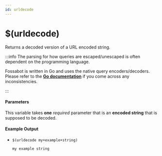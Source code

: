 ```yaml
---
id: urldecode
---
```


# $(urldecode)

Returns a decoded version of a URL encoded string.

:::info The parsing for how queries are escaped/unescaped is often dependent on the programming language.

Fossabot is written in Go and uses the native query encoders/decoders. Please refer to the [**Go documentation**](https://pkg.go.dev/net/url#QueryUnescape) if you come across any inconsistencies.

:::

#### Parameters

This variable takes **one** *required* parameter that is an **encoded string** that is supposed to be decoded.

#### Example Output

* `$(urldecode my+example+string)`

    ```
    my example string
    ```
